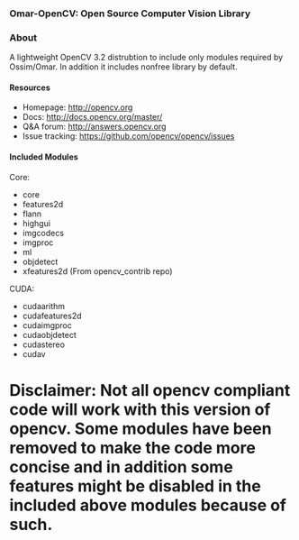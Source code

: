 ### Omar-OpenCV: Open Source Computer Vision Library

### About
A lightweight OpenCV 3.2 distrubtion to include only modules required by Ossim/Omar. In addition it includes nonfree library by default.

#### Resources

* Homepage: <http://opencv.org>
* Docs: <http://docs.opencv.org/master/>
* Q&A forum: <http://answers.opencv.org>
* Issue tracking: <https://github.com/opencv/opencv/issues>

#### Included Modules

Core:
* core
* features2d
* flann
* highgui
* imgcodecs
* imgproc
* ml
* objdetect
* xfeatures2d (From opencv_contrib repo)

CUDA:
* cudaarithm
* cudafeatures2d
* cudaimgproc
* cudaobjdetect
* cudastereo
* cudav

# Disclaimer: Not all opencv compliant code will work with this version of opencv. Some modules have been removed to make the code more concise and in addition some features might be disabled in the included above modules because of such. 
